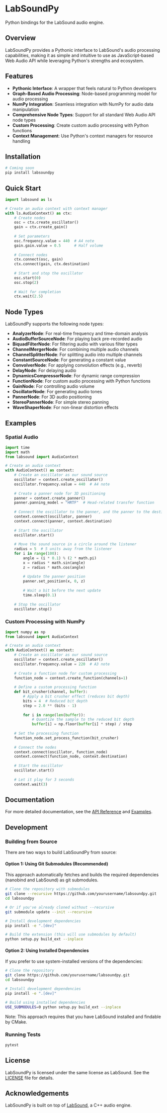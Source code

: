 # LabSoundPy

Python bindings for the LabSound audio engine.

## Overview

LabSoundPy provides a Pythonic interface to LabSound's audio processing capabilities, making it as simple and intuitive to use as JavaScript-based Web Audio API while leveraging Python's strengths and ecosystem.

## Features

- **Pythonic Interface**: A wrapper that feels natural to Python developers
- **Graph-Based Audio Processing**: Node-based programming model for audio processing
- **NumPy Integration**: Seamless integration with NumPy for audio data manipulation
- **Comprehensive Node Types**: Support for all standard Web Audio API node types
- **Custom Processing**: Create custom audio processing with Python functions
- **Context Management**: Use Python's context managers for resource handling

## Installation

```bash
# Coming soon
pip install labsoundpy
```

## Quick Start

```python
import labsound as ls

# Create an audio context with context manager
with ls.AudioContext() as ctx:
    # Create nodes
    osc = ctx.create_oscillator()
    gain = ctx.create_gain()
    
    # Set parameters
    osc.frequency.value = 440  # A4 note
    gain.gain.value = 0.5      # Half volume
    
    # Connect nodes
    ctx.connect(osc, gain)
    ctx.connect(gain, ctx.destination)
    
    # Start and stop the oscillator
    osc.start(0)
    osc.stop(2)
    
    # Wait for completion
    ctx.wait(2.5)
```

## Node Types

LabSoundPy supports the following node types:

- **AnalyzerNode**: For real-time frequency and time-domain analysis
- **AudioBufferSourceNode**: For playing back pre-recorded audio
- **BiquadFilterNode**: For filtering audio with various filter types
- **ChannelMergerNode**: For combining multiple audio channels
- **ChannelSplitterNode**: For splitting audio into multiple channels
- **ConstantSourceNode**: For generating a constant value
- **ConvolverNode**: For applying convolution effects (e.g., reverb)
- **DelayNode**: For delaying audio
- **DynamicsCompressorNode**: For dynamic range compression
- **FunctionNode**: For custom audio processing with Python functions
- **GainNode**: For controlling audio volume
- **OscillatorNode**: For generating audio tones
- **PannerNode**: For 3D audio positioning
- **StereoPannerNode**: For simple stereo panning
- **WaveShaperNode**: For non-linear distortion effects

## Examples

### Spatial Audio

```python
import time
import math
from labsound import AudioContext

# Create an audio context
with AudioContext() as context:
    # Create an oscillator as our sound source
    oscillator = context.create_oscillator()
    oscillator.frequency.value = 440  # A4 note
    
    # Create a panner node for 3D positioning
    panner = context.create_panner()
    panner.panning_model = "HRTF"  # Head-related transfer function
    
    # Connect the oscillator to the panner, and the panner to the destination
    context.connect(oscillator, panner)
    context.connect(panner, context.destination)
    
    # Start the oscillator
    oscillator.start()
    
    # Move the sound source in a circle around the listener
    radius = 5  # 5 units away from the listener
    for i in range(100):
        angle = (i * 0.1) % (2 * math.pi)
        x = radius * math.sin(angle)
        z = radius * math.cos(angle)
        
        # Update the panner position
        panner.set_position(x, 0, z)
        
        # Wait a bit before the next update
        time.sleep(0.1)
    
    # Stop the oscillator
    oscillator.stop()
```

### Custom Processing with NumPy

```python
import numpy as np
from labsound import AudioContext

# Create an audio context
with AudioContext() as context:
    # Create an oscillator as our sound source
    oscillator = context.create_oscillator()
    oscillator.frequency.value = 220  # A3 note
    
    # Create a function node for custom processing
    function_node = context.create_function(channels=1)
    
    # Define a custom processing function
    def bit_crusher(channel, buffer):
        # Apply a bit crusher effect (reduces bit depth)
        bits = 4  # Reduced bit depth
        step = 2.0 ** (bits - 1)
        
        for i in range(len(buffer)):
            # Quantize the sample to the reduced bit depth
            buffer[i] = np.floor(buffer[i] * step) / step
    
    # Set the processing function
    function_node.set_process_function(bit_crusher)
    
    # Connect the nodes
    context.connect(oscillator, function_node)
    context.connect(function_node, context.destination)
    
    # Start the oscillator
    oscillator.start()
    
    # Let it play for 3 seconds
    context.wait(3)
```

## Documentation

For more detailed documentation, see the [API Reference](docs/api_reference.md) and [Examples](examples/).

## Development

### Building from Source

There are two ways to build LabSoundPy from source:

#### Option 1: Using Git Submodules (Recommended)

This approach automatically fetches and builds the required dependencies (nanobind and LabSound) as git submodules.

```bash
# Clone the repository with submodules
git clone --recursive https://github.com/yourusername/labsoundpy.git
cd labsoundpy

# Or if you've already cloned without --recursive
git submodule update --init --recursive

# Install development dependencies
pip install -e ".[dev]"

# Build the extension (this will use submodules by default)
python setup.py build_ext --inplace
```

#### Option 2: Using Installed Dependencies

If you prefer to use system-installed versions of the dependencies:

```bash
# Clone the repository
git clone https://github.com/yourusername/labsoundpy.git
cd labsoundpy

# Install development dependencies
pip install -e ".[dev]"

# Build using installed dependencies
USE_SUBMODULES=0 python setup.py build_ext --inplace
```

Note: This approach requires that you have LabSound installed and findable by CMake.

### Running Tests

```bash
pytest
```

## License

LabSoundPy is licensed under the same license as LabSound. See the [LICENSE](LICENSE) file for details.

## Acknowledgements

LabSoundPy is built on top of [LabSound](https://github.com/LabSound/LabSound), a C++ audio engine.
